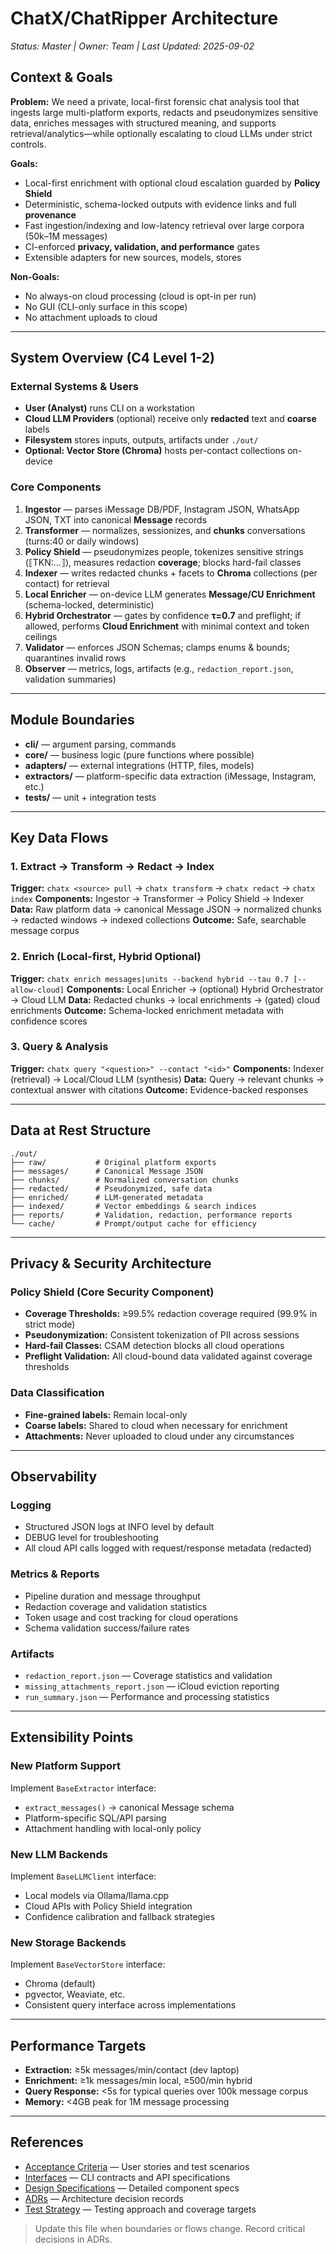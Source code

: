 # ChatX/ChatRipper Architecture
*Status: Master | Owner: Team | Last Updated: 2025-09-02*

## Context & Goals

**Problem:** We need a private, local-first forensic chat analysis tool that ingests large multi-platform exports, redacts and pseudonymizes sensitive data, enriches messages with structured meaning, and supports retrieval/analytics—while optionally escalating to cloud LLMs under strict controls.

**Goals:**
- Local-first enrichment with optional cloud escalation guarded by **Policy Shield**
- Deterministic, schema-locked outputs with evidence links and full **provenance**
- Fast ingestion/indexing and low-latency retrieval over large corpora (50k–1M messages)
- CI-enforced **privacy, validation, and performance** gates
- Extensible adapters for new sources, models, stores

**Non-Goals:**
- No always-on cloud processing (cloud is opt-in per run)
- No GUI (CLI-only surface in this scope)
- No attachment uploads to cloud

---

## System Overview (C4 Level 1-2)

### External Systems & Users
- **User (Analyst)** runs CLI on a workstation
- **Cloud LLM Providers** (optional) receive only **redacted** text and **coarse** labels
- **Filesystem** stores inputs, outputs, artifacts under `./out/`
- **Optional: Vector Store (Chroma)** hosts per-contact collections on-device

### Core Components

1. **Ingestor** — parses iMessage DB/PDF, Instagram JSON, WhatsApp JSON, TXT into canonical **Message** records
2. **Transformer** — normalizes, sessionizes, and **chunks** conversations (turns:40 or daily windows)
3. **Policy Shield** — pseudonymizes people, tokenizes sensitive strings (⟦TKN:…⟧), measures redaction **coverage**; blocks hard-fail classes
4. **Indexer** — writes redacted chunks + facets to **Chroma** collections (per contact) for retrieval
5. **Local Enricher** — on-device LLM generates **Message/CU Enrichment** (schema-locked, deterministic)
6. **Hybrid Orchestrator** — gates by confidence **τ=0.7** and preflight; if allowed, performs **Cloud Enrichment** with minimal context and token ceilings
7. **Validator** — enforces JSON Schemas; clamps enums & bounds; quarantines invalid rows
8. **Observer** — metrics, logs, artifacts (e.g., `redaction_report.json`, validation summaries)

---

## Module Boundaries

- **cli/** — argument parsing, commands
- **core/** — business logic (pure functions where possible)  
- **adapters/** — external integrations (HTTP, files, models)
- **extractors/** — platform-specific data extraction (iMessage, Instagram, etc.)
- **tests/** — unit + integration tests

---

## Key Data Flows

### 1. Extract → Transform → Redact → Index
**Trigger:** `chatx <source> pull` → `chatx transform` → `chatx redact` → `chatx index`
**Components:** Ingestor → Transformer → Policy Shield → Indexer
**Data:** Raw platform data → canonical Message JSON → normalized chunks → redacted windows → indexed collections
**Outcome:** Safe, searchable message corpus

### 2. Enrich (Local-first, Hybrid Optional)
**Trigger:** `chatx enrich messages|units --backend hybrid --tau 0.7 [--allow-cloud]`
**Components:** Local Enricher → (optional) Hybrid Orchestrator → Cloud LLM
**Data:** Redacted chunks → local enrichments → (gated) cloud enrichments
**Outcome:** Schema-locked enrichment metadata with confidence scores

### 3. Query & Analysis
**Trigger:** `chatx query "<question>" --contact "<id>"`
**Components:** Indexer (retrieval) → Local/Cloud LLM (synthesis)
**Data:** Query → relevant chunks → contextual answer with citations
**Outcome:** Evidence-backed responses

---

## Data at Rest Structure

```
./out/
├── raw/           # Original platform exports
├── messages/      # Canonical Message JSON
├── chunks/        # Normalized conversation chunks  
├── redacted/      # Pseudonymized, safe data
├── enriched/      # LLM-generated metadata
├── indexed/       # Vector embeddings & search indices
├── reports/       # Validation, redaction, performance reports
└── cache/         # Prompt/output cache for efficiency
```

---

## Privacy & Security Architecture

### Policy Shield (Core Security Component)
- **Coverage Thresholds:** ≥99.5% redaction coverage required (99.9% in strict mode)
- **Pseudonymization:** Consistent tokenization of PII across sessions
- **Hard-fail Classes:** CSAM detection blocks all cloud operations
- **Preflight Validation:** All cloud-bound data validated against coverage thresholds

### Data Classification
- **Fine-grained labels:** Remain local-only
- **Coarse labels:** Shared to cloud when necessary for enrichment
- **Attachments:** Never uploaded to cloud under any circumstances

---

## Observability

### Logging
- Structured JSON logs at INFO level by default
- DEBUG level for troubleshooting
- All cloud API calls logged with request/response metadata (redacted)

### Metrics & Reports
- Pipeline duration and message throughput
- Redaction coverage and validation statistics
- Token usage and cost tracking for cloud operations
- Schema validation success/failure rates

### Artifacts
- `redaction_report.json` — Coverage statistics and validation
- `missing_attachments_report.json` — iCloud eviction reporting
- `run_summary.json` — Performance and processing statistics

---

## Extensibility Points

### New Platform Support
Implement `BaseExtractor` interface:
- `extract_messages()` → canonical Message schema
- Platform-specific SQL/API parsing
- Attachment handling with local-only policy

### New LLM Backends
Implement `BaseLLMClient` interface:
- Local models via Ollama/llama.cpp
- Cloud APIs with Policy Shield integration
- Confidence calibration and fallback strategies

### New Storage Backends
Implement `BaseVectorStore` interface:
- Chroma (default)
- pgvector, Weaviate, etc.
- Consistent query interface across implementations

---

## Performance Targets

- **Extraction:** ≥5k messages/min/contact (dev laptop)
- **Enrichment:** ≥1k messages/min local, ≥500/min hybrid
- **Query Response:** <5s for typical queries over 100k message corpus
- **Memory:** <4GB peak for 1M message processing

---

## References

- [Acceptance Criteria](acceptance-criteria.md) — User stories and test scenarios
- [Interfaces](interfaces.md) — CLI contracts and API specifications  
- [Design Specifications](design/specifications/) — Detailed component specs
- [ADRs](design/adrs/) — Architecture decision records
- [Test Strategy](development/test-strategy.md) — Testing approach and coverage targets

> Update this file when boundaries or flows change. Record critical decisions in ADRs.
